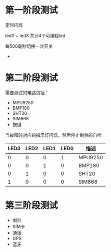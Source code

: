 # 第一阶段测试 #
定时闪烁 

led0 ~ led3 共计4个可编程led

每500毫秒切换一次开关

-  
# 第二阶段测试 #

需要测试的电路包括：

- MPU9250
- BMP180
- SHT20
- SIM868
- 按键

当故障时对应的指示灯闪烁，然后停止剩余的自检

LED3  | LED2 | LED1 | LED0 | 描述
----- | ---- | ---- | ---- | ----
  0   |   0  |   0  |   1  | MPU9250
  0   |   0  |   1  |   0  | BMP180
  0   |   1  |   0  |   0  | SHT20
  1   |   0  |   0  |   0  | SIM868
  
# 第三阶段测试 #
- 喇叭
- SIM卡
- 通话
- GPS
- 蓝牙

